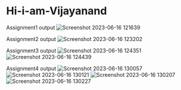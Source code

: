 # Hi-i-am-Vijayanand
Assignment1 output
![Screenshot 2023-06-16 121639](https://github.com/VijayanandKyata/Hi-i-am-Vijayanand/assets/133842607/6ebb2745-236e-45de-81c1-0e20836508d6)

Assignment2 output
![Screenshot 2023-06-16 123202](https://github.com/VijayanandKyata/Hi-i-am-Vijayanand/assets/133842607/00d58c88-f81d-4e79-b350-bfdc5ba9a05a)

Assignment3 output
![Screenshot 2023-06-16 124351](https://github.com/VijayanandKyata/Hi-i-am-Vijayanand/assets/133842607/c0d53104-269d-45c0-ae55-a2d959e29e93)
![Screenshot 2023-06-16 124439](https://github.com/VijayanandKyata/Hi-i-am-Vijayanand/assets/133842607/ae1f0e44-f63e-4783-a5b8-3e7274c42c83)

Assignment4 output
![Screenshot 2023-06-16 130057](https://github.com/VijayanandKyata/Hi-i-am-Vijayanand/assets/133842607/00ef991c-c6a6-47de-a2b2-9e3a66e13381)
![Screenshot 2023-06-16 130121](https://github.com/VijayanandKyata/Hi-i-am-Vijayanand/assets/133842607/41c45246-7278-43c6-9926-d9f7daf69b18)
![Screenshot 2023-06-16 130207](https://github.com/VijayanandKyata/Hi-i-am-Vijayanand/assets/133842607/dac63c95-a956-476b-a542-bc936e3abe86)
![Screenshot 2023-06-16 130227](https://github.com/VijayanandKyata/Hi-i-am-Vijayanand/assets/133842607/88e71d3a-7dc7-47b5-907d-a033318546d2)
